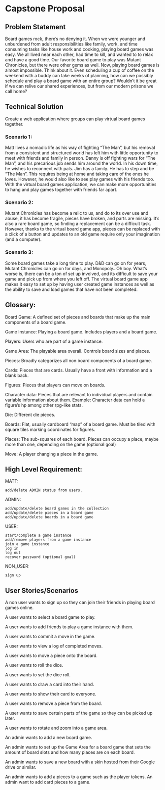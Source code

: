 # Capstone Proposal
## Problem Statement
Board games rock, there’s no denying it. When we were younger and unburdened from adult responsibilities like family, work, and time consuming tasks like house work and cooking, playing board games was easy. We all lived near each other, had time to kill, and wanted to to relax and have a good time. Our favorite board game to play was Mutant Chronicles, but there were other gems as well. Now, playing board games is almost impossible. Think about it. Even scheduling a cup of coffee on the weekend with a buddy can take weeks of planning, how can we possibly schedule and play a board game with an entire group? Wouldn’t it be great if we can relive our shared experiences, but from our modern prisons we call home? 

## Technical Solution
Create a web application where groups can play virtual board games together. 

### Scenario 1: 

Matt lives a nomadic life as his way of fighting “The Man”, but his removal from a consistent and structured world has left him with little opportunity to meet with friends and family in person. Danny is off fighting wars for “The Man”, and his precarious job sends him around the world. In his down time, he wishes to reconnect with pals. Jim has a family. He has to step and be “The Man”. This requires being at home and taking care of the ones he loves. However, he would also like to see play games with his friends too. With the virtual board games application, we can make more opportunities to hang and play games together with friends far apart. 

### Scenario 2:

Mutant Chronicles has become a relic to us, and do to its over use and abuse, it has become fragile, pieces have broken, and parts are missing. It’s also a rare board game, so finding a replacement can be a difficult task. However, thanks to the virtual board game app, pieces can be replaced with a click of a button and updates to an old game require only your imagination (and a computer).   

### Scenario 3:

Some board games take a long time to play. D&D can go on for years, Mutant Chronicles can go on for days, and Monopoly…Oh boy. What’s worse is, there can be a ton of set up involved, and its difficult to save your game and pick up from where you left off. The virtual board game app makes it easy to set up by having user created game instances as well as the ability to save and load games that have not been completed. 

## Glossary:

Board Game: A defined set of pieces and boards that make up the main components of a board game.

Game Instance: Playing a board game. Includes players and a board game.

Players: Users who are part of a game instance.

Game Area: The playable area overall. Controls board sizes and places.

Pieces: Broadly categorizes all non board components of a board game.

Cards: Pieces that are cards. Usually have a front with information and a blank back.

Figures: Pieces that players can move on boards.

Character data: Pieces that are relevant to individual players and contain variable information about them. Example: Character data can hold a figure’s hp among other rpg-like stats.

Die: Different die pieces.

Boards: Flat, usually cardboard “map” of a board game. Must be tiled with square tiles marking coordinates for figures. 

Places: The sub-squares of each board. Pieces can occupy a place, maybe more than one, depending on the game (optional goal)

Move: A player changing a piece in the game.

## High Level Requirement:
MATT: 

	add/delete ADMIN status from users. 
ADMIN: 

	add/update/delete board games in the collection
	add/update/delete pieces in a board game
	add/update/delete boards in a board game

USER: 

	start/complete a game instance
	add/remove players from a game instance
	join a game instance
	log in
	log out
	recover password (optional goal)

NON_USER:

	sign up


## User Stories/Scenarios

A non user wants to sign up so they can join their friends in playing board games online.

A user wants to select a board game to play.

A user wants to add friends to play a game instance with them.

A user wants to commit a move in the game.

A user wants to view a log of completed moves.	

A user wants to move a piece onto the board.

A user wants to roll the dice.

A user wants to set the dice roll.

A user wants to draw a card into their hand.

A user wants to show their card to everyone.

A user wants to remove a piece from the board.

A user wants to save certain parts of the game so they can be picked up later.

A user wants to rotate and zoom into a game area.

An admin wants to add a new board game.

An admin wants to set up the Game Area for a board game that sets the amount of board 
slots and how many places are on each board.

An admin wants to save a new board with a skin hosted from their Google drive or similar.

An admin wants to add a pieces to a game such as the player tokens. 
An admin want to add card pieces to a game.



	

 

